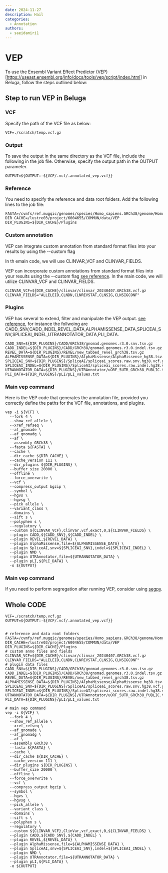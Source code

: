 ```yaml
---
date: 2024-11-27
description: Hail
categories:
  - Annotation
authors:
  - saeidamiri1
---
```


# VEP
To use the Ensembl Variant Effect Predictor (VEP)[https://useast.ensembl.org/info/docs/tools/vep/script/index.html] in Beluga, follow the steps outlined below:

<!-- more -->

## Step to run VEP in Beluga
###  VCF 
Specify the path of the VCF file as below:

```
VCF=./scratch/temp.vcf.gz
```
###  Output 
To save the output in the same directory as the VCF file, include the following in the job file. Otherwise, specify the output path in the OUTPUT parameter.
```
OUTPUT=${OUTPUT:-${VCF/.vcf/.annotated_vep.vcf}}
```

### Reference  
You need to specify the reference and data root folders. Add the following lines to the job file:

```
FASTA=/cvmfs/ref.mugqic/genomes/species/Homo_sapiens.GRCh38/genome/Homo_sapiens.GRCh38.fa
DIR_CACHE=/lustre03/project/6004655/COMMUN/data/VEP
DIR_PLUGINS=${DIR_CACHE}/Plugins
```

### Custom annotation
VEP can integrate custom annotation from standard format files into your results by using the --custom flag

In th emain code, we will use CLINVAR_VCF and CLINVAR_FIELDS. 



VEP can incorporate custom annotations from standard format files into your results using the --custom flag [see reference](https://useast.ensembl.org/info/docs/tools/vep/script/vep_custom.html).
In the main code, we will utilize CLINVAR_VCF and CLINVAR_FIELDS.

```
CLINVAR_VCF=${DIR_CACHE}/clinvar/clinvar_20240407.GRCh38.vcf.gz
CLINVAR_FIELDS="ALLELEID,CLNDN,CLNREVSTAT,CLNSIG,CLNSIGCONF"
```

### Plugins
VEP has several to extend, filter and manipulate the VEP output.
[see reference](https://useast.ensembl.org/info/docs/tools/vep/script/vep_plugins.html), for instance 
the follwoing  are  CADD_SNV,CADD_INDEL,REVEL_DATA,ALPHAMISSENSE_DATA,SPLICEAI_SNV,SPLICEAI_INDEL,UTRANNOTATOR_DATA,PLI_DATA. 

```
CADD_SNV=${DIR_PLUGINS}/CADD/GRCh38/gnomad.genomes.r3.0.snv.tsv.gz
CADD_INDEL=${DIR_PLUGINS}/CADD/GRCh38/gnomad.genomes.r3.0.indel.tsv.gz
REVEL_DATA=${DIR_PLUGINS}/REVEL/new_tabbed_revel_grch38.tsv.gz
ALPHAMISSENSE_DATA=${DIR_PLUGINS}/AlphaMissense/AlphaMissense_hg38.tsv.gz
SPLICEAI_SNV=${DIR_PLUGINS}/SpliceAI/spliceai_scores.raw.snv.hg38.vcf.gz
SPLICEAI_INDEL=${DIR_PLUGINS}/SpliceAI/spliceai_scores.raw.indel.hg38.vcf.gz
UTRANNOTATOR_DATA=${DIR_PLUGINS}/UTRAnnotator/uORF_5UTR_GRCh38_PUBLIC.txt
PLI_DATA=${DIR_PLUGINS}/pLI/pLI_values.txt
```


### Main vep command
Here is the VEP code that generates the annotation file, provided you correctly define the paths for the VCF file, annotations, and plugins.

```
vep -i ${VCF} \
  --fork 4 \
  --show_ref_allele \
  --xref_refseq \
  --af_gnomade \
  --af_gnomadg \
  --af \
  --assembly GRCh38 \
  --fasta ${FASTA} \
  --cache \
  --dir_cache ${DIR_CACHE} \
  --cache_version 111 \
  --dir_plugins ${DIR_PLUGINS} \
  --buffer_size 20000 \
  --offline \
  --force_overwrite \
  --vcf \
  --compress_output bgzip \
  --symbol \
  --hgvs \
  --hgvsg \
  --pick_allele \
  --variant_class \
  --domains \
  --sift s \
  --polyphen s \
  --regulatory \
  --custom ${CLINVAR_VCF},ClinVar,vcf,exact,0,${CLINVAR_FIELDS} \
  --plugin CADD,${CADD_SNV},${CADD_INDEL} \
  --plugin REVEL,${REVEL_DATA} \
  --plugin AlphaMissense,file=${ALPHAMISSENSE_DATA} \
  --plugin SpliceAI,snv=${SPLICEAI_SNV},indel=${SPLICEAI_INDEL} \
  --plugin NMD \
  --plugin UTRAnnotator,file=${UTRANNOTATOR_DATA} \
  --plugin pLI,${PLI_DATA} \
  -o ${OUTPUT}
```

### Main vep command
If you need to perform segregation after running VEP, consider using [segpy](https://neurobioinfo.github.io/segpy/latest/). 

## Whole CODE

```
VCF=./scratch/temp.vcf.gz
OUTPUT=${OUTPUT:-${VCF/.vcf/.annotated_vep.vcf}}


# reference and data root folders
FASTA=/cvmfs/ref.mugqic/genomes/species/Homo_sapiens.GRCh38/genome/Homo_sapiens.GRCh38.fa
DIR_CACHE=/lustre03/project/6004655/COMMUN/data/VEP
DIR_PLUGINS=${DIR_CACHE}/Plugins
# custom anno files and fields
CLINVAR_VCF=${DIR_CACHE}/clinvar/clinvar_20240407.GRCh38.vcf.gz
CLINVAR_FIELDS="ALLELEID,CLNDN,CLNREVSTAT,CLNSIG,CLNSIGCONF"
# plugin data files
CADD_SNV=${DIR_PLUGINS}/CADD/GRCh38/gnomad.genomes.r3.0.snv.tsv.gz
CADD_INDEL=${DIR_PLUGINS}/CADD/GRCh38/gnomad.genomes.r3.0.indel.tsv.gz
REVEL_DATA=${DIR_PLUGINS}/REVEL/new_tabbed_revel_grch38.tsv.gz
ALPHAMISSENSE_DATA=${DIR_PLUGINS}/AlphaMissense/AlphaMissense_hg38.tsv.gz
SPLICEAI_SNV=${DIR_PLUGINS}/SpliceAI/spliceai_scores.raw.snv.hg38.vcf.gz
SPLICEAI_INDEL=${DIR_PLUGINS}/SpliceAI/spliceai_scores.raw.indel.hg38.vcf.gz
UTRANNOTATOR_DATA=${DIR_PLUGINS}/UTRAnnotator/uORF_5UTR_GRCh38_PUBLIC.txt
PLI_DATA=${DIR_PLUGINS}/pLI/pLI_values.txt

# main vep command
vep -i ${VCF} \
  --fork 4 \
  --show_ref_allele \
  --xref_refseq \
  --af_gnomade \
  --af_gnomadg \
  --af \
  --assembly GRCh38 \
  --fasta ${FASTA} \
  --cache \
  --dir_cache ${DIR_CACHE} \
  --cache_version 111 \
  --dir_plugins ${DIR_PLUGINS} \
  --buffer_size 20000 \
  --offline \
  --force_overwrite \
  --vcf \
  --compress_output bgzip \
  --symbol \
  --hgvs \
  --hgvsg \
  --pick_allele \
  --variant_class \
  --domains \
  --sift s \
  --polyphen s \
  --regulatory \
  --custom ${CLINVAR_VCF},ClinVar,vcf,exact,0,${CLINVAR_FIELDS} \
  --plugin CADD,${CADD_SNV},${CADD_INDEL} \
  --plugin REVEL,${REVEL_DATA} \
  --plugin AlphaMissense,file=${ALPHAMISSENSE_DATA} \
  --plugin SpliceAI,snv=${SPLICEAI_SNV},indel=${SPLICEAI_INDEL} \
  --plugin NMD \
  --plugin UTRAnnotator,file=${UTRANNOTATOR_DATA} \
  --plugin pLI,${PLI_DATA} \
  -o ${OUTPUT}

```